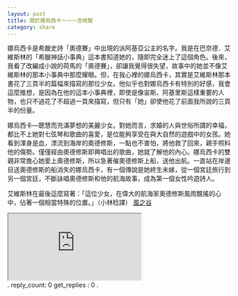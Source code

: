 ```yaml
---
layout: post
title: 關於娜烏西卡～～～宮崎駿
category: share
---
```

娜烏西卡是希臘史詩「奧德賽」中出現的派阿基亞公主的名字。我是在巴奈德．艾維斯林的「希臘神話小事典」這本書知道她的，隨即完全迷上了這個角色。後來，我看了改編成小說的荷馬的「奧德賽」，卻讓我覺得很失望，故事中的她並不像艾維斯林的那本小事典中那麼耀眼。但，在我心裡的娜烏西卡，其實是艾維斯林那本書花了三頁半的篇幅來描寫的那位少女。他似乎也對娜烏西卡有特別的好感，我會這麼推想，是因為在他的這本小事典裡，即使是像宙斯、阿基里斯這樣重要的人物，也只不過花了不超過一頁來描寫，但只有「她」卻使他花了前面我所說的三頁半的份量。

娜烏西卡—聰慧而充滿夢想的美麗少女。對她而言，求婚的人與世俗所謂的幸福，都比不上她對七弦琴和歌曲的喜愛，是位能夠享受在與大自然的遊戲中的女孩。她看到渾身是血，漂流到海岸的奧德修斯，一點也不害怕，將他救了回來，親手照料他的傷勢。僅僅經由奧德修斯即興唱出的歌曲，她就了解他的內心。娜烏西卡的雙親非常擔心她愛上奧德修斯，所以急著催奧德修斯上船，送他出航。一直站在岸邊目送奧德修斯的船消失的娜烏西卡，有一個傳說是她終生未嫁，從一個宮廷旅行到另一個宮廷，不斷詠唱奧德修斯和他的航海故事，成為第一個女性吟遊詩人。

艾維斯林在最後這麼寫著：「這位少女，在偉大的航海家奧德修斯風雨飄搖的心中，佔著一個相當特殊的位置。」（小林稔譯） [風之谷](http://v.nowcomic.com/online/manga_423.html?ch=1-136)
<div class="videoWrapper"><iframe src="https://www.youtube.com/embed/PKaTNcmiBPg"></iframe></div>
.
reply_count: 0
get_replies : 0
.
